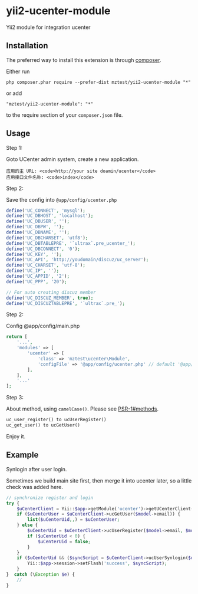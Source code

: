 # yii2-ucenter-module
Yii2 module for integration ucenter

Installation
------------

The preferred way to install this extension is through [composer](http://getcomposer.org/download/).

Either run

```
php composer.phar require --prefer-dist mztest/yii2-ucenter-module "*"
```

or add

```
"mztest/yii2-ucenter-module": "*"
```

to the require section of your `composer.json` file.

Usage
-----
Step 1:

Goto UCenter admin system, create a new application.
```
应用的主 URL: <code>http://your site doamin/ucenter</code>
应用接口文件名称: <code>index</code>
```
 
Step 2: 

Save the config into <code>@app/config/ucenter.php</code>
```php
define('UC_CONNECT', 'mysql');
define('UC_DBHOST', 'localhost');
define('UC_DBUSER', '');
define('UC_DBPW', '');
define('UC_DBNAME', '');
define('UC_DBCHARSET', 'utf8');
define('UC_DBTABLEPRE', '`ultrax`.pre_ucenter_');
define('UC_DBCONNECT', '0');
define('UC_KEY', '');
define('UC_API', 'http://youdomain/discuz/uc_server');
define('UC_CHARSET', 'utf-8');
define('UC_IP', '');
define('UC_APPID', '2');
define('UC_PPP', '20');

// For auto creating discuz member
define('UC_DISCUZ_MEMBER', true);
define('UC_DISCUZTABLEPRE', '`ultrax`.pre_');
```

Step 2:

Config @app/config/main.php
```php
return [
    '...',
    'modules' => [
        'ucenter' => [
            'class' => 'mztest\ucenter\Module',
            'configFile' => '@app/config/ucenter.php' // default '@app/config/ucenter.php'
        ],
    ],
    '...'
];
```
Step 3:

About method, using <code>camelCase()</code>. Please see [PSR-1#methods](http://www.php-fig.org/psr/psr-1/#43-methods).
```php
uc_user_register() to ucUserRegister()
uc_get_user() to ucGetUser()
```
Enjoy it.

Example
------

Synlogin after user login.

Sometimes we build main site first, then merge it into ucenter later, so a little check was added here.
```php
// synchronize register and login
try {
    $uCenterClient = Yii::$app->getModule('ucenter')->getUCenterClient();
    if ($uCenterUser = $uCenterClient->ucGetUser($model->email)) {
        list($uCenterUid,,) = $uCenterUser;
    } else {
        $uCenterUid = $uCenterClient->ucUserRegister($model->email, $model->password, $model->email);
        if ($uCenterUid < 0) {
            $uCenterUid = false;
        }
    }
    if ($uCenterUid && ($syncScript = $uCenterClient->ucUserSynlogin($uCenterUid))) {
        Yii::$app->session->setFlash('success', $syncScript);
    }
}  catch (\Exception $e) {
    //
}
```